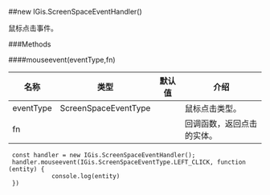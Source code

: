 ##new IGis.ScreenSpaceEventHandler()  
  
鼠标点击事件。  
  
###Methods  
  
####mouseevent(eventType,fn)  
  
名称|类型|默认值|介绍  
-|-|-|-      
eventType|ScreenSpaceEventType||鼠标点击类型。  
fn|||回调函数，返回点击的实体。  
  
     const handler = new IGis.ScreenSpaceEventHandler();
     handler.mouseevent(IGis.ScreenSpaceEventType.LEFT_CLICK, function (entity) {
                console.log(entity)
     })